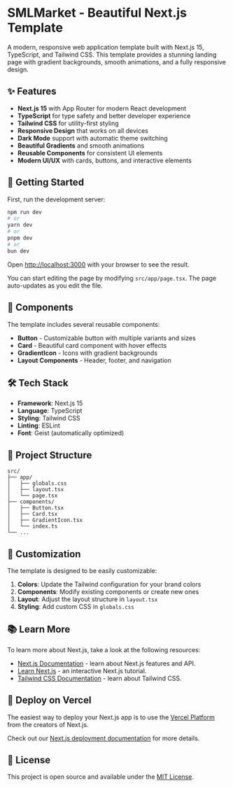 # SMLMarket - Beautiful Next.js Template

A modern, responsive web application template built with Next.js 15, TypeScript, and Tailwind CSS. This template provides a stunning landing page with gradient backgrounds, smooth animations, and a fully responsive design.

## ✨ Features

- **Next.js 15** with App Router for modern React development
- **TypeScript** for type safety and better developer experience
- **Tailwind CSS** for utility-first styling
- **Responsive Design** that works on all devices
- **Dark Mode** support with automatic theme switching
- **Beautiful Gradients** and smooth animations
- **Reusable Components** for consistent UI elements
- **Modern UI/UX** with cards, buttons, and interactive elements

## 🚀 Getting Started

First, run the development server:

```bash
npm run dev
# or
yarn dev
# or
pnpm dev
# or
bun dev
```

Open [http://localhost:3000](http://localhost:3000) with your browser to see the result.

You can start editing the page by modifying `src/app/page.tsx`. The page auto-updates as you edit the file.

## 🎨 Components

The template includes several reusable components:

- **Button** - Customizable button with multiple variants and sizes
- **Card** - Beautiful card component with hover effects
- **GradientIcon** - Icons with gradient backgrounds
- **Layout Components** - Header, footer, and navigation

## 🛠️ Tech Stack

- **Framework**: Next.js 15
- **Language**: TypeScript
- **Styling**: Tailwind CSS
- **Linting**: ESLint
- **Font**: Geist (automatically optimized)

## 📁 Project Structure

```
src/
├── app/
│   ├── globals.css
│   ├── layout.tsx
│   └── page.tsx
├── components/
│   ├── Button.tsx
│   ├── Card.tsx
│   ├── GradientIcon.tsx
│   └── index.ts
└── ...
```

## 🎯 Customization

The template is designed to be easily customizable:

1. **Colors**: Update the Tailwind configuration for your brand colors
2. **Components**: Modify existing components or create new ones
3. **Layout**: Adjust the layout structure in `layout.tsx`
4. **Styling**: Add custom CSS in `globals.css`

## 📚 Learn More

To learn more about Next.js, take a look at the following resources:

- [Next.js Documentation](https://nextjs.org/docs) - learn about Next.js features and API.
- [Learn Next.js](https://nextjs.org/learn) - an interactive Next.js tutorial.
- [Tailwind CSS Documentation](https://tailwindcss.com/docs) - learn about Tailwind CSS.

## 🚀 Deploy on Vercel

The easiest way to deploy your Next.js app is to use the [Vercel Platform](https://vercel.com/new?utm_medium=default-template&filter=next.js&utm_source=create-next-app&utm_campaign=create-next-app-readme) from the creators of Next.js.

Check out our [Next.js deployment documentation](https://nextjs.org/docs/app/building-your-application/deploying) for more details.

## 📄 License

This project is open source and available under the [MIT License](LICENSE).
